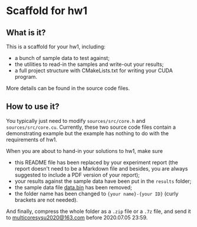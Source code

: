 # Scaffold for hw1

## What is it?

This is a scaffold for your hw1, including:
- a bunch of sample data to test against;
- the utilities to read-in the samples and write-out your results;
- a full project structure with CMakeLists.txt for writing your CUDA program.

More details can be found in the source code files.

## How to use it?

You typically just need to modify `sources/src/core.h` and `sources/src/core.cu`. Currently, these two source code files contain a demonstrating example but the example has nothing to do with the requirements of hw1.

When you are about to hand-in your solutions to hw1, make sure
- this README file has been replaced by your experiment report (the report doesn't need to be a Markdown file and besides, you are always suggested to include a PDF version of your report);
- your results against the sample data have been put in the `results` folder;
- the sample data file [data.bin](https://github.com/lukeluocn/multicoresysu2020/releases/download/deployed/data-hw1.bin) has been removed;
- the folder name has been changed to `{your name}-{your ID}` (curly brackets are not needed).

And finally, compress the whole folder as a `.zip` file or a `.7z` file, and send it to multicoresysu2020@163.com before 2020.07.05 23:59.
